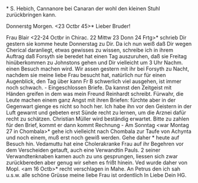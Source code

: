<The Reverend>* S. Hebich, Cannanore
bei Canaran der wohl den kleinen Stuhl zurückbringen kann.

 Donnerstg Morgen. <23 Octbr 45>*
Lieber Bruder!

Frau Blair <22-24 Octbr in Chirac. 22 Mittw 23 Donn 24 Frtg>* schrieb Dir gestern sie komme heute Donnerstag zu Dir. Da ich nun weiß daß Dir wegen Cherical daranliegt, etwas gewisses zu wissen, schreibe ich in ihrem Auftrag daß Forsyth sie beredet hat einen Tag auszuruhen, daß sie Freitag hinüberkommen zu Johnstons gehen und Dir vielleicht um 3 Uhr Nachm. einen Besuch machen wird. Wir assen gestern mit ihr bei Forsyth zu Nacht, nachdem sie meine liebe Frau besucht hat, natürlich nur für einen Augenblick, den Tag über kann Fr B schwerlich viel ausgehen, ist immer noch schwach. - 
Eingeschlossen Briefe. Da kannst den Zeitgeist mit Händen greifen in dem was mein Freund Reinhardt schreibt. Fürwahr, die Leute machen einem ganz Angst mit ihren Briefen: fürchte aber in der Gegenwart gienge es nicht so hoch her. Ich habe ihn vor den Geistern in der Luft gewarnt und gebeten erst Sünde recht zu lernen, um die Arznei dafür recht zu schätzen. 
Christian Müller wird beständig erwartet. Bitte zu zahlen für den Brief, kommt er dann kommt Rechnung - Am Sonntag <war Montag 27 in Chombala>* gehe ich vielleicht nach Chombala zur Taufe von Achynta und noch einem, muß erst noch gewiß werden. Gehe daher <ja>* heute auf Besuch hin. Vedamuttu hat eine Cholerakranke Frau auf ihr Begehren vor dem Verscheiden getauft, auch eine Verwandtin Pauls. 2 seiner Verwandtenknaben kamen auch zu uns gesprungen, liessen sich zwar zurückbereden aber genug wir sehen es frißt hinein. Ved wurde daher von Mopl. <am 16 Octb>* recht verschlagen in Mahe. 
An Petrus den ich sah u.s.w. alle schöne Grüsse meine liebe Frau ist ordentlich
 In Liebe Dein HG.

